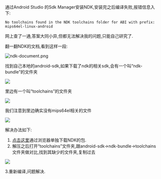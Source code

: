 通过Android Studio 的Sdk Manager安装NDK,安装完之后编译失败,报错信息入下:

    No toolchains found in the NDK toolchains folder for ABI with prefix: mips64el-linux-android
    

网上查了一通,答案大同小异,但都无法解决我的问题,只能自己研究了.

翻一翻NDK的文档,看到这样一段:

![ndk-document.png](https://upload-images.jianshu.io/upload_images/327713-f0f75264413e637f.png?imageMogr2/auto-orient/strip%7CimageView2/2/w/1240)

    
找到自己本地的android-sdk,如果下载了ndk的相关sdk,会有一个叫“ndk-bundle”的文件夹

![](https://upload-images.jianshu.io/upload_images/327713-39be7ffe6470b4cb.png?imageMogr2/auto-orient/strip%7CimageView2/2/w/1240)

里边有一个叫“toolchains”的文件夹

![](https://upload-images.jianshu.io/upload_images/327713-e58768023ef0adf1.png?imageMogr2/auto-orient/strip%7CimageView2/2/w/1240)

我们注意到里边确实没有mips64el相关的文件

![](https://upload-images.jianshu.io/upload_images/327713-545ed516c5164086.png?imageMogr2/auto-orient/strip%7CimageView2/2/w/1240)


解决办法如下:

1. [点击这里](https://developer.android.com/ndk/downloads/?hl=zh-cn)通过浏览器单独下载NDK的包.
2. 解压之后打开“toolchains”文件夹,跟android-sdk->ndk-bundle->toolchains文件夹做对比,找到其缺少的文件夹,复制过去

![](https://upload-images.jianshu.io/upload_images/327713-8021840cef437b9e.png?imageMogr2/auto-orient/strip%7CimageView2/2/w/1240)

3.重新编译,问题解决.


 